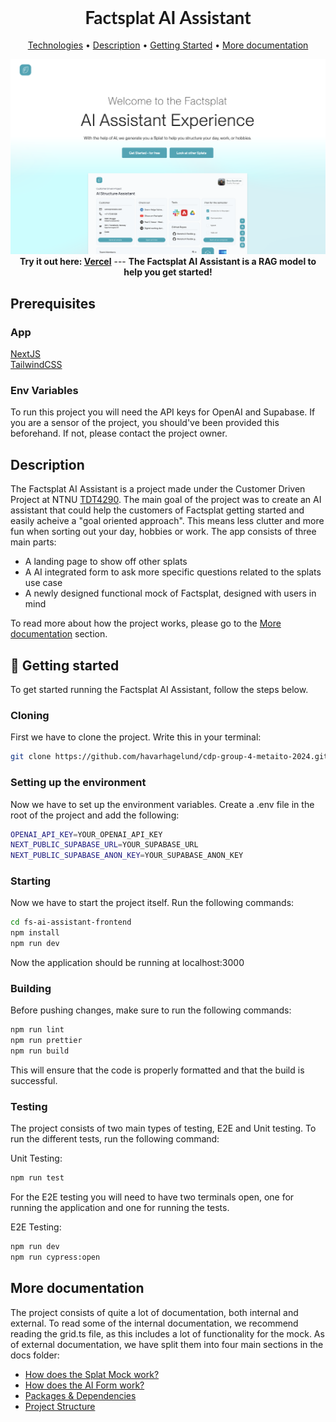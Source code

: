 <h1 align="center" style="font-weight: bold; font-family: Lato; ">Factsplat AI Assistant</h1>

<p align="center">
 <a href="#pre">Technologies</a> •
 <a href="#description">Description</a> •
 <a href="#started">Getting Started</a> •
 <a href="#more-docs">More documentation</a>
</p>

<p align="center">
    <img src="docs/misc/ai_assistant.png" alt="AI Assistant" />
    <b>Try it out here: <a href="https://cdp-group-4-metaito-2024.vercel.app/">Vercel</a></b>
 ---
    <b>The Factsplat AI Assistant is a RAG model to help you get started!</b>
</p>

<h2 id="pre">Prerequisites</h2>
<h3>App</h3>

<a href="https://nextjs.org/">NextJS</a><br/>
<a href="https://tailwindcss.com/">TailwindCSS</a><br/>

<h3>Env Variables</h3>
To run this project you will need the API keys for OpenAI and Supabase. If you are a sensor of the project, you should've been provided this beforehand. If not, please contact the project owner.

<h2 id="description">Description</h2>

The Factsplat AI Assistant is a project made under the Customer Driven Project at NTNU [TDT4290](https://www.ntnu.no/studier/emner/TDT4290#tab=omEmnet/). The main goal of the project was to create an AI assistant that could help the customers of Factsplat getting started and easily acheive a "goal oriented approach". This means less clutter and more fun when sorting out your day, hobbies or work. The app consists of three main parts:
 - A landing page to show off other splats
 - A AI integrated form to ask more specific questions related to the splats use case
 - A newly designed functional mock of Factsplat, designed with users in mind

 To read more about how the project works, please go to the [More documentation](#more-docs) section.

<h2 id="started">🚀 Getting started</h2>
To get started running the Factsplat AI Assistant, follow the steps below.

<h3>Cloning</h3>
First we have to clone the project.
Write this in your terminal:

```bash
git clone https://github.com/havarhagelund/cdp-group-4-metaito-2024.git
```

<h3>Setting up the environment</h3>
Now we have to set up the environment variables.
Create a .env file in the root of the project and add the following:

```bash
OPENAI_API_KEY=YOUR_OPENAI_API_KEY
NEXT_PUBLIC_SUPABASE_URL=YOUR_SUPABASE_URL
NEXT_PUBLIC_SUPABASE_ANON_KEY=YOUR_SUPABASE_ANON_KEY
```

<h3>Starting</h3>
Now we have to start the project itself.
Run the following commands:

```bash
cd fs-ai-assistant-frontend
npm install
npm run dev
```

Now the application should be running at localhost:3000

<h3>Building</h3>
Before pushing changes, make sure to run the following commands:

```bash
npm run lint
npm run prettier
npm run build
```

This will ensure that the code is properly formatted and that the build is successful.

<h3>Testing</h3>
The project consists of two main types of testing, E2E and Unit testing.
To run the different tests, run the following command:

Unit Testing:

```bash
npm run test
```

For the E2E testing you will need to have two terminals open, one for running the application and one for running the tests.

E2E Testing:
```bash
npm run dev
npm run cypress:open
```

<h2 id="more-docs">More documentation</h2>
The project consists of quite a lot of documentation, both internal and external. To read some of the internal documentation, we recommend reading the grid.ts file, as this includes a lot of functionality for the mock.
As of external documentation, we have split them into four main sections in the docs folder:

- [How does the Splat Mock work?](docs/SplatMock.md)
- [How does the AI Form work?](docs/Form.md)
- [Packages & Dependencies](docs/Dependencies.md)
- [Project Structure](docs/Structure.md)
